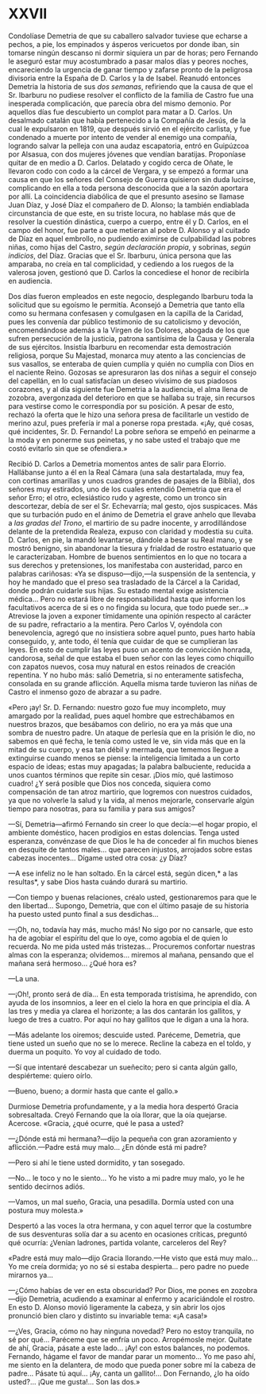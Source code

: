 # XXVII

Condolíase Demetria de que su caballero salvador tuviese que echarse a pechos,
a pie, los empinados y ásperos vericuetos por donde iban, sin tomarse ningún
descanso ni dormir siquiera un par de horas; pero Fernando le aseguró estar muy
acostumbrado a pasar malos días y peores noches, encareciendo la urgencia de
ganar tiempo y zafarse pronto de la peligrosa divisoria entre la España de D.
Carlos y la de Isabel. Reanudó entonces Demetria la historia de sus *dos
semanas*, refiriendo que la causa de que el Sr. Ibarburu no pudiese resolver el
conflicto de la familia de Castro fue una inesperada complicación, que parecía
obra del mismo demonio. Por aquellos días fue descubierto un complot para matar
a D. Carlos. Un desalmado catalán que había pertenecido a la Compañía de Jesús,
de la cual le expulsaron en 1819, que después sirvió en el ejército carlista,
y fue condenado a muerte por intento de vender al enemigo una compañía,
logrando salvar la pelleja con una audaz escapatoria, entró en Guipúzcoa por
Alsasua, con dos mujeres jóvenes que vendían baratijas. Proponíase quitar de en
medio a D. Carlos. Delatado y cogido cerca de Oñate, le llevaron codo con codo
a la cárcel de Vergara, y se empezó a formar una causa en que los señores del
Consejo de Guerra quisieron sin duda lucirse, complicando en ella a toda
persona desconocida que a la sazón aportara por allí. La coincidencia diabólica
de que el presunto asesino se llamase Juan Díaz, y José Díaz el compañero de D.
Alonso; la también endiablada circunstancia de que este, en su triste locura,
no hablase más que de resolver la cuestión dinástica, cuerpo a cuerpo, entre él
y D. Carlos, en el campo del honor, fue parte a que metieran al pobre D. Alonso
y al cuitado de Díaz en aquel embrollo, no pudiendo eximirse de culpabilidad
las pobres niñas, como hijas del Castro, *según declaración propia*,
y sobrinas, *según indicios*, del Díaz. Gracias que el Sr. Ibarburu, única
persona que las amparaba, no creía en tal complicidad, y cediendo a los ruegos
de la valerosa joven, gestionó que D. Carlos la concediese el honor de
recibirla en audiencia.

Dos días fueron empleados en este negocio, desplegando Ibarburu toda la
solicitud que su egoísmo le permitía. Aconsejó a Demetria que tanto ella como
su hermana confesasen y comulgasen en la capilla de la Caridad, pues les
convenía dar público testimonio de su catolicismo y devoción, encomendándose
además a la Virgen de los Dolores, abogada de los que sufren persecución de la
justicia, patrona santísima de la Causa y Generala de sus ejércitos. Insistía
Ibarburu en recomendar esta demostración religiosa, porque Su Majestad, monarca
muy atento a las conciencias de sus vasallos, se enteraba de quien cumplía
y quién no cumplía con Dios en el naciente Reino. Gozosas se apresuraron las
dos niñas a seguir el consejo del capellán, en lo cual satisfacían un deseo
vivísimo de sus piadosos corazones, y al día siguiente fue Demetria a la
audiencia, el alma llena de zozobra, avergonzada del deterioro en que se
hallaba su traje, sin recursos para vestirse como le correspondía por su
posición. A pesar de esto, rechazó la oferta que le hizo una señora presa de
facilitarle un vestido de merino azul, pues prefería ir mal a ponerse ropa
prestada. «¡Ay, qué cosas, qué incidentes, Sr. D. Fernando! La pobre señora se
empeñó en peinarme a la moda y en ponerme sus peinetas, y no sabe usted el
trabajo que me costó evitarlo sin que se ofendiera.»

Recibió D. Carlos a Demetria momentos antes de salir para Elorrio. Hallábanse
junto a él en la Real Cámara (una sala destartalada, muy fea, con cortinas
amarillas y unos cuadros grandes de pasajes de la Biblia), dos señores muy
estirados, uno de los cuales entendió Demetria que era el señor Erro; el otro,
eclesiástico rudo y agreste, como un tronco sin descortezar, debía de ser el
Sr. Echevarría; mal gesto, ojos suspicaces. Más que su turbación pudo en el
ánimo de Demetria el grave anhelo que llevaba a *las gradas del Trono*, el
martirio de su padre inocente, y arrodillándose delante de la pretendida
Realeza, expuso con claridad y modestia su cuita. D. Carlos, en pie, la mandó
levantarse, dándole a besar su Real mano, y se mostró benigno, sin abandonar la
tiesura y frialdad de rostro estatuario que le caracterizaban. Hombre de buenos
sentimientos en lo que no tocara a sus derechos y pretensiones, los manifestaba
con austeridad, parco en palabras cariñosas: «Ya se dispuso—dijo,—la suspensión
de la sentencia, y hoy he mandado que el preso sea trasladado de la Cárcel a la
Caridad, donde podrán cuidarle sus hijas. Su estado mental exige asistencia
médica... Pero no estará libre de responsabilidad hasta que informen los
facultativos acerca de si es o no fingida su locura, que todo puede ser...»
Atreviose la joven a exponer tímidamente una opinión respecto al carácter de su
padre, refractario a la mentira. Pero Carlos V, oyéndola con benevolencia,
agregó que no insistiera sobre aquel punto, pues harto había conseguido, y,
ante todo, él tenía que cuidar de que se cumplieran las leyes. En esto de
cumplir las leyes puso un acento de convicción honrada, candorosa, señal de que
estaba el buen señor con las leyes como chiquillo con zapatos nuevos, cosa muy
natural en estos reinados de creación repentina. Y no hubo más: salió Demetria,
si no enteramente satisfecha, consolada en su grande aflicción. Aquella misma
tarde tuvieron las niñas de Castro el inmenso gozo de abrazar a su padre.

«Pero ¡ay! Sr. D. Fernando: nuestro gozo fue muy incompleto, muy amargado por
la realidad, pues aquel hombre que estrechábamos en nuestros brazos, que
besábamos con delirio, no era ya más que una sombra de nuestro padre. Un ataque
de perlesía que en la prisión le dio, no sabemos en qué fecha, le tenía como
usted le ve, sin vida más que en la mitad de su cuerpo, y esa tan débil
y mermada, que tememos llegue a extinguirse cuando menos se piense: la
inteligencia limitada a un corto espacio de ideas; estas muy apagadas; la
palabra balbuciente, reducida a unos cuantos términos que repite sin cesar.
¡Dios mío, qué lastimoso cuadro! ¿Y será posible que Dios nos conceda, siquiera
como compensación de tan atroz martirio, que logremos con nuestros cuidados, ya
que no volverle la salud y la vida, al menos mejorarle, conservarle algún
tiempo para nosotras, para su familia y para sus amigos?

—Sí, Demetria—afirmó Fernando sin creer lo que decía:—el hogar propio, el
ambiente doméstico, hacen prodigios en estas dolencias. Tenga usted esperanza,
convénzase de que Dios le ha de conceder al fin muchos bienes en desquite de
tantos males... que parecen injustos, arrojados sobre estas cabezas
inocentes... Dígame usted otra cosa: ¿y Díaz?

—A ese infeliz no le han soltado. En la cárcel está, según dicen,* a las
resultas*, y sabe Dios hasta cuándo durará su martirio.

—Con tiempo y buenas relaciones, créalo usted, gestionaremos para que le den
libertad... Supongo, Demetria, que con el último pasaje de su historia ha
puesto usted punto final a sus desdichas...

—¡Oh, no, todavía hay más, mucho más! No sigo por no cansarle, que esto ha de
agobiar el espíritu del que lo oye, como agobia el de quien lo recuerda. No me
pida usted más tristezas... Procuremos confortar nuestras almas con la
esperanza; olvidemos... miremos al mañana, pensando que el mañana será
hermoso... ¿Qué hora es?

—La una.

—¡Oh!, pronto será de día... En esta temporada tristísima, he aprendido, con
ayuda de los insomnios, a leer en el cielo la hora en que principia el día.
A las tres y media ya clarea el horizonte; a las dos cantarán los gallitos,
y luego de tres a cuatro. Por aquí no hay gallitos que le digan a una la hora.

—Más adelante los oiremos; descuide usted. Paréceme, Demetria, que tiene usted
un sueño que no se lo merece. Recline la cabeza en el toldo, y duerma un
poquito. Yo voy al cuidado de todo.

—Sí que intentaré descabezar un sueñecito; pero si canta algún gallo,
despiérteme: quiero oírlo.

—Bueno, bueno; a dormir hasta que cante el gallo.»

Durmiose Demetria profundamente, y a la media hora despertó Gracia
sobresaltada. Creyó Fernando que la oía llorar, que la oía quejarse. Acercose.
«Gracia, ¿qué ocurre, qué le pasa a usted?

—¿Dónde está mi hermana?—dijo la pequeña con gran azoramiento
y aflicción.—Padre está muy malo... ¿En dónde está mi padre?

—Pero si ahí le tiene usted dormidito, y tan sosegado.

—No... le toco y no le siento... Yo he visto a mi padre muy malo, yo le he
sentido decirnos adiós.

—Vamos, un mal sueño, Gracia, una pesadilla. Dormía usted con una postura
muy molesta.»

Despertó a las voces la otra hermana, y con aquel terror que la costumbre de
sus desventuras solía dar a su acento en ocasiones críticas, preguntó qué
ocurría: ¿Venían ladrones, partida volante, carceleros del Rey?

«Padre está muy malo—dijo Gracia llorando.—He visto que está muy malo... Yo me
creía dormida; yo no sé si estaba despierta... pero padre no puede mirarnos
ya...

—¿Cómo habías de ver en esta obscuridad? Por Dios, me pones en zozobra—dijo
Demetria, acudiendo a examinar al enfermo y acariciándole el rostro. En esto D.
Alonso movió ligeramente la cabeza, y sin abrir los ojos pronunció bien claro
y distinto su invariable tema: «¡A casa!»

—¿Ves, Gracia, cómo no hay ninguna novedad? Pero no estoy tranquila, no sé por
qué... Paréceme que se enfría un poco. Arropémosle mejor. Quítate de ahí,
Gracia, pásate a este lado... ¡Ay! con estos balances, no podemos. Fernando,
hágame el favor de mandar parar un momento... Yo me paso ahí, me siento en la
delantera, de modo que pueda poner sobre mí la cabeza de padre... Pásate tú
aquí... ¡Ay, canta un gallito!... Don Fernando, ¿lo ha oído usted?... ¡Que me
gusta!... Son las dos.»
